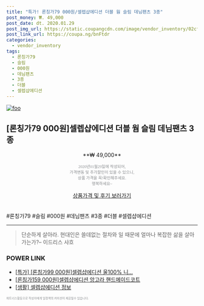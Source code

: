 ```yaml
--- 
title: "특가! 론칭가79 000원/셀렙샵에디션 더블 웜 슬림 데님팬츠 3종" 
post_money: ₩. 49,000 
post_date: dt. 2020.01.29 
post_img_url: https://static.coupangcdn.com/image/vendor_inventory/02cf/41e2e8ce0db3ec344ad6e762766f029dfae86496ef2d2bc4cfc1c1023928.jpg 
post_link_url: https://coupa.ng/bnFtdr 
categories: 
  - vendor_inventory 
tags: 
  - 론칭가79 
  - 슬림 
  - 000원 
  - 데님팬츠 
  - 3종 
  - 더블 
  - 셀렙샵에디션 
--- 
```

[![foo](https://static.coupangcdn.com/image/vendor_inventory/02cf/41e2e8ce0db3ec344ad6e762766f029dfae86496ef2d2bc4cfc1c1023928.jpg)](https://coupa.ng/bnFtdr) 

## [론칭가79 000원]셀렙샵에디션 더블 웜 슬림 데님팬츠 3종 
<p style="text-align: center;">**₩ 49,000**</p> 
<p style="text-align: center;"><span style="color: #898c8f; font-family: Georgia,Times,serif; font-size: 0.75em;">2020년01월29일에 작성되어, <br>가격변동 및 추가할인이 있을 수 있으니,<br> 상품 가격을 꼭!확인해주세요.<br>행복하세요~</span> 
</p>	 
<div markdown="0" style="text-align: center;"><a href="https://coupa.ng/bnFtdr" class="btn btn--success">상품가격 및 후기 보러가기</a></div> 
<br><br> 
  #론칭가79 #슬림 #000원 #데님팬츠 #3종 #더블 #셀렙샵에디션 
<hr> 

> 단순하게 살아라. 현대인은 쓸데없는 절차와 일 때문에 얼마나 복잡한 삶을 살아가는가?– 이드리스 샤흐 


### POWER LINK

* <a href="https://blog.naver.com/santokki14/221790554415" target="_blank">[특가] [론칭가99 000원]셀렙샵에디션 울100% 니...</a>
* <a href="https://blog.naver.com/fasyy4321/221789521635" target="_blank">[론칭가159 000원]셀렙샵에디션 앙고라 핸드메이드코트</a>
* <a href="https://blog.naver.com/sakai111/221759128267" target="_blank"> [생활] 셀렙샵에디션 정보 </a>

<span style="color: #898c8f; font-family: Georgia,Times,serif; font-size: 0.55em;">파트너스활동으로 작성자에게 일정액의 커미션이 제공될수 있습니다.</span> 
